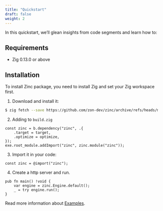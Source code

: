 ```yaml
---
title: "Quickstart"
draft: false
weight: 2
---
```


In this quickstart, we’ll glean insights from code segments and learn how to:

## Requirements

- Zig 0.13.0 or above

## Installation

To install Zinc package, you need to install Zig and set your Zig workspace first.

1. Download and install it:

```sh
$ zig fetch --save https://github.com/zon-dev/zinc/archive/refs/heads/main.zip
```

2. Adding to `build.zig`
```zig
const zinc = b.dependency("zinc", .{
    .target = target,
    .optimize = optimize,
});
exe.root_module.addImport("zinc", zinc.module("zinc"));
```

3. Import it in your code:
```zig
const zinc = @import("zinc");
```

4. Create a http server and run.
```zig
pub fn main() !void {
    var engine = zinc.Engine.default();
    _ = try engine.run();
}
```

Read more information about [Examples](https://github.com/zon-dev/zinc-examples).

